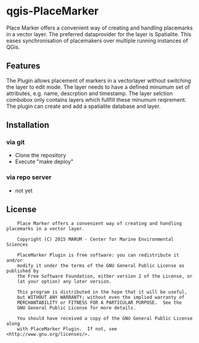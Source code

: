 # qgis-PlaceMarker

Place Marker offers a convenient way of creating and handling placemarks in a vector layer. 
The preferred dataprovider for the layer is Spatialite. This eases synchronisation of 
placemakers over multiple running instances of QGis.

## Features

The Plugin allows placement of markers in a vectorlayer without switching the layer to edit mode.
The layer needs to have a defined minumum set of attributes, e.g. name, descrption and timestamp.
The layer selction combobox only contains layers which fullfill these minumum reqirement.
The plugin can create and add a spatialite database and layer. 

## Installation

### via git

* Clone the repository
* Execute "make deploy"

### via repo server

* not yet

## License

```
    Place Marker offers a convenient way of creating and handling placemarks in a vector layer. 

    Copyright (C) 2015 MARUM - Center for Marine Environmental Sciences

    PlaceMarker Plugin is free software: you can redistribute it and/or
    modify it under the terms of the GNU General Public License as published by
    the Free Software Foundation, either version 2 of the License, or
    (at your option) any later version.

    This program is distributed in the hope that it will be useful,
    but WITHOUT ANY WARRANTY; without even the implied warranty of
    MERCHANTABILITY or FITNESS FOR A PARTICULAR PURPOSE.  See the
    GNU General Public License for more details.

    You should have received a copy of the GNU General Public License along
    with PlaceMarker Plugin.  If not, see <http://www.gnu.org/licenses/>.
```

